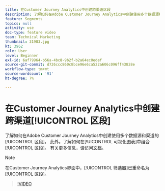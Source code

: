 ```yaml
---
title: 在Customer Journey Analytics中创建跨渠道区段
description: 了解如何在Adobe Customer Journey Analytics中创建使用多个数据源和渠道的区段。 此外，了解如何在可视化图表中组合区段。
feature: Segments
topics: null
activity: use
doc-type: feature video
team: Technical Marketing
thumbnail: 31983.jpg
kt: 3962
role: User
level: Beginner
exl-id: 6af79964-b56a-4bc8-9b2f-b2a64ec0edef
source-git-commit: d726ccc860c8bce96e6ca522a606c096ff43828e
workflow-type: tm+mt
source-wordcount: '91'
ht-degree: 7%

---
```


# 在Customer Journey Analytics中创建跨渠道[!UICONTROL 区段]

了解如何在Adobe Customer Journey Analytics中创建使用多个数据源和渠道的[!UICONTROL 区段]。 此外，了解如何在[!UICONTROL 可视化图表]中组合[!UICONTROL 区段]。 有关更多信息，请访问[文档](https://experienceleague.adobe.com/zh-hans/docs/analytics-platform/using/cja-components/cja-segments/filters-overview)。

>[!NOTE]
>
> 在Customer Journey Analytics界面中，[!UICONTROL 筛选器]已重命名为[!UICONTROL 区段]。

>[!VIDEO](https://video.tv.adobe.com/v/36058/?quality=12&learn=on&captions=chi_hans)
